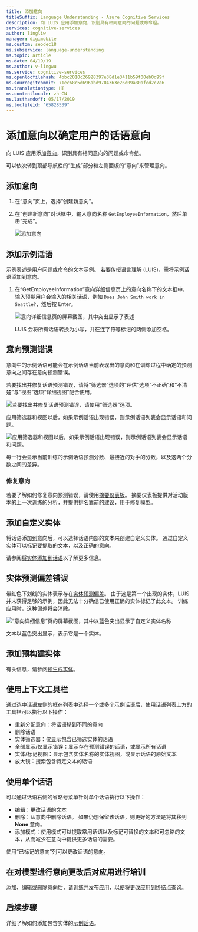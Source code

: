 ```yaml
---
title: 添加意向
titleSuffix: Language Understanding - Azure Cognitive Services
description: 向 LUIS 应用添加意向，识别具有相同意向的问题或命令组。
services: cognitive-services
author: lingliw
manager: digimobile
ms.custom: seodec18
ms.subservice: language-understanding
ms.topic: article
ms.date: 04/19/19
ms.author: v-lingwu
ms.service: cognitive-services
ms.openlocfilehash: 4bbc2010c26928397e38d1e3411b59f00eb0d99f
ms.sourcegitcommit: 71ec68c5d696abd9704363e26d09a80afed2c7a6
ms.translationtype: HT
ms.contentlocale: zh-CN
ms.lasthandoff: 05/17/2019
ms.locfileid: "65828539"
---
```

# <a name="add-intents-to-determine-user-intention-of-utterances"></a>添加意向以确定用户的话语意向

向 LUIS 应用添加[意向](luis-concept-intent.md)，识别具有相同意向的问题或命令组。 

可以依次转到顶部导航栏的“生成”部分和左侧面板的“意向”来管理意向。 

## <a name="add-intent"></a>添加意向

1. 在“意向”页上，选择“创建新意向”。

1. 在“创建新意向”对话框中，输入意向名称 `GetEmployeeInformation`，然后单击“完成”。

    ![添加意向](./media/luis-how-to-add-intents/Addintent-dialogbox.png)

## <a name="add-an-example-utterance"></a>添加示例话语

示例表述是用户问题或命令的文本示例。 若要传授语言理解 (LUIS)，需将示例话语添加到意向。

1. 在“GetEmployeeInformation”意向详细信息页上的意向名称下的文本框中，输入预期用户会输入的相关话语，例如 `Does John Smith work in Seattle?`，然后按 Enter。
 
    ![意向详细信息页的屏幕截图，其中突出显示了表述](./media/luis-how-to-add-intents/add-new-utterance-to-intent.png) 

    LUIS 会将所有话语转换为小写，并在连字符等标记的两侧添加空格。

<a name="#intent-prediction-discrepancy-errors"></a>

## <a name="intent-prediction-errors"></a>意向预测错误 

意向中的示例话语可能会在示例话语当前表现出的意向和在训练过程中确定的预测意向之间存在意向预测错误。 

若要找出并修复话语预测错误，请将“筛选器”选项的“评估”选项“不正确”和“不清楚”与“视图”选项“详细视图”配合使用。 

![若要找出并修复话语预测错误，请使用“筛选器”选项。](./media/luis-how-to-add-intents/find-intent-prediction-errors.png)

应用筛选器和视图以后，如果示例话语出现错误，则示例话语列表会显示话语和问题。

![![应用筛选器和视图以后，如果示例话语出现错误，则示例话语列表会显示话语和问题。](./media/luis-how-to-add-intents/find-errors-in-utterances.png)](./media/luis-how-to-add-intents/find-errors-in-utterances.png#lightbox)

每一行会显示当前训练的示例话语预测分数、最接近的对手的分数，以及这两个分数之间的差异。 

### <a name="fixing-intents"></a>修复意向

若要了解如何修复意向预测错误，请使用[摘要仪表板](luis-how-to-use-dashboard.md)。 摘要仪表板提供对活动版本的上一次训练的分析，并提供排名靠前的建议，用于修复模型。  

## <a name="add-a-custom-entity"></a>添加自定义实体

将话语添加到意向后，可以选择话语内部的文本来创建自定义实体。 通过自定义实体可以标记要提取的文本，以及正确的意向。 

请参阅[将实体添加到话语](luis-how-to-add-example-utterances.md)以了解更多信息。

## <a name="entity-prediction-discrepancy-errors"></a>实体预测偏差错误 

带红色下划线的实体表示存在[实体预测偏差](luis-how-to-add-example-utterances.md#entity-status-predictions)。 由于这是第一个出现的实体，LUIS 并未获得足够的示例，因此无法十分确信已使用正确的实体标记了此文本。 训练应用时，这种偏差将会消除。 

![“意向详细信息”页的屏幕截图，其中以蓝色突出显示了自定义实体名称](./media/luis-how-to-add-intents/create-custom-entity-name-blue-highlight.png) 

文本以蓝色突出显示，表示它是一个实体。  

## <a name="add-a-prebuilt-entity"></a>添加预构建实体

有关信息，请参阅[预生成实体](luis-how-to-add-entities.md#add-a-prebuilt-entity-to-your-app)。

## <a name="using-the-contextual-toolbar"></a>使用上下文工具栏

通过选中话语左侧的框在列表中选择一个或多个示例话语后，使用话语列表上方的工具栏可以执行以下操作：

* 重新分配意向：将话语移到不同的意向
* 删除话语
* 实体筛选器：仅显示包含已筛选实体的话语
* 全部显示/仅显示错误：显示存在预测错误的话语，或显示所有话语
* 实体/标记视图：显示包含实体名称的实体视图，或显示话语的原始文本
* 放大镜：搜索包含特定文本的话语

## <a name="working-with-an-individual-utterance"></a>使用单个话语

可以通过话语右侧的省略号菜单针对单个话语执行以下操作：

* 编辑：更改话语的文本
* 删除：从意向中删除话语。 如果仍想保留该话语，则更好的方法是将其移到 **None** 意向。 
* 添加模式：使用模式可以提取常用话语以及标记可替换的文本和可忽略的文本，从而减少在意向中提供更多话语的需要。 

使用“已标记的意向”列可以更改话语的意向。

## <a name="train-your-app-after-changing-model-with-intents"></a>在对模型进行意向更改后对应用进行培训

添加、编辑或删除意向后，请[训练](luis-how-to-train.md)并[发布](luis-how-to-publish-app.md)应用，以便将更改应用到终结点查询。 

## <a name="next-steps"></a>后续步骤

详细了解如何添加包含实体的[示例话语](luis-how-to-add-example-utterances.md)。 




